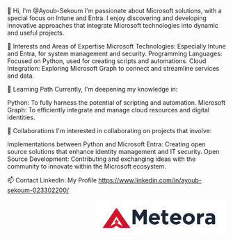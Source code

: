 👋 Hi, I'm @Ayoub-Sekoum
I'm passionate about Microsoft solutions, with a special focus on Intune and Entra. I enjoy discovering and developing innovative approaches that integrate Microsoft technologies into dynamic and useful projects.

👀 Interests and Areas of Expertise
Microsoft Technologies: Especially Intune and Entra, for system management and security.
Programming Languages: Focused on Python, used for creating scripts and automations.
Cloud Integration: Exploring Microsoft Graph to connect and streamline services and data.

🌱 Learning Path
Currently, I'm deepening my knowledge in:

Python: To fully harness the potential of scripting and automation.
Microsoft Graph: To efficiently integrate and manage cloud resources and digital identities.

💞️ Collaborations
I'm interested in collaborating on projects that involve:

Implementations between Python and Microsoft Entra: Creating open source solutions that enhance identity management and IT security.
Open Source Development: Contributing and exchanging ideas with the community to innovate within the Microsoft ecosystem.

📫 Contact
LinkedIn: My Profile https://www.linkedin.com/in/ayoub-sekoum-023302200/

<div align="right">
  <img src="https://raw.githubusercontent.com/Ayoub-Sekoum/Ayoub-Sekoum/main/LogoSlogan.png" alt="LogoSlogan" width="300">
</div>
